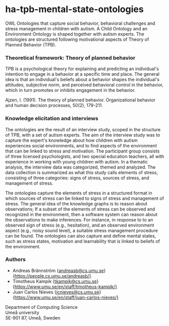 # ha-tpb-mental-state-ontologies

OWL Ontologies that capture social behavior, behavioral challenges and stress management in children with autism. A Child Ontology and an Environment Ontology is shaped together with autism experts. The ontologies are structured following motivational aspects of Theory of Planned Behavior (TPB).

### Theoretical framework: Theory of planned behavior

TPB is a psychological theory for explaining and predicting an individual's intention to engage in a behavior at a specific time and place. The general idea is that an individual's beliefs about a behavior shapes the individual's attitudes, subjective norm, and perceived behavioral control in the behavior, which in turn promotes or inhibits engagement in the behavior.

Ajzen, I. (1991). The theory of planned behavior. Organizational behavior and human decision processes, 50(2), 179-211.

### Knowledge elicitation and interviews

The ontologies are the result of an interview study, scoped in the structure of TPB, with a set of autism experts. The aim of the interview study was to capture the expert's knowledge about how children with autism experiences social environments, and to find aspects of the environment that can be linked to stress and motivation. The participant group consists of three licensed psychologists, and two special education teachers, all with experience in working with young children with autism. In a thematic analysis, the interview data was categorized, themed and analyzed. The data collection is summarized as what this study calls elements of stress, consisting of three categories: signs of stress, sources of stress, and management of stress.

The ontologies capture the elements of stress in a structured format in which sources of stress can be linked to signs of stress and management of stress. The general idea of the knowledge graphs is to reason about observations; If a subset of the elements of stress can be observed and recognized in the environment, then a software system can reason about the observations to make inferences. For instance, in response to to an observed sign of stress (e.g., hesitation), and an observed environment aspect (e.g., noisy sound level), a suitable stress management procedure can be found. The ontologies can also capture and define mental states, such as stress states, motivation and learnability that is linked to beliefs of the environment.

### Authors

* Andreas Brännström {andreasb@cs.umu.se} {https://people.cs.umu.se/andreasb/}
* Timotheus Kampik {tkampik@cs.umu.se} {https://www.umu.se/en/staff/timotheus-kampik/}
* Juan Carlos Nieves {jcnieves@cs.umu.se} {https://www.umu.se/en/staff/juan-carlos-nieves/}

Department of Computing Science  
Umeå university  
SE-901 87, Umeå, Sweden  

